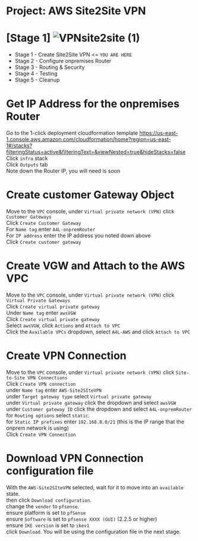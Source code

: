 # Project: AWS Site2Site VPN

# [Stage 1] ![VPNsite2site (1)](https://user-images.githubusercontent.com/128338058/235252422-6ff9bace-49dd-4abb-a280-5a4763f52e5a.png)




- Stage 1 - Create Site2Site VPN <= `YOU ARE HERE`
- Stage 2 - Configure onpremises Router
- Stage 3 - Routing & Security
- Stage 4 - Testing
- Stage 5 - Cleanup

# Get IP Address for the onpremises Router

Go to the 1-click deployment cloudformation template https://us-east-1.console.aws.amazon.com/cloudformation/home?region=us-east-1#/stacks?filteringStatus=active&filteringText=&viewNested=true&hideStacks=false  
Click `infra` stack  
Click `Outputs` tab  
Note down the Router IP, you will need is soon  


# Create customer Gateway Object

Move to the `VPC` console, under `Virtual private network (VPN)` click `Customer Gateways`  
Click `Create Customer Gateway`  
For `Name tag` enter `A4L-onpremRouter`  
For `IP address` enter the IP address you noted down above  
Click `Create customer gateway`  

# Create VGW and Attach to the AWS VPC

Move to the `VPC` console, under `Virtual private network (VPN)` click `Virtual Private Gateways`  
Click `Create virtual private gateway`  
Under `Name tag` enter `awsVGW`  
Click `Create virtual private gateway`  
Select `awsVGW`, click `Actions` and `Attach to VPC`  
Click the `Available VPCs` dropdown, select `A4L-AWS` and click `Attach to VPC`  

# Create VPN Connection

Move to the `VPC` console, under `Virtual private network (VPN)` click `Site-to-Site VPN Connections`  
Click `Create VPN connection`  
under `Name tag` enter `AWS-Site2SIteVPN`  
under `Target gateway type` select `Virtual private gateway`  
under `Virtual private gateway` click the dropdown and select `awsVGW`  
under `Customer gateway ID` click the dropdown and select `A4L-onpremRouter` 
for `Routing options` select `static`.  
for `Static IP prefixes` enter `192.168.8.0/21` (this is the IP range that the onprem network is using)  
Click `Create VPN Connection`  

# Download VPN Connection configuration file

With the `AWS-Site2SIteVPN` selected, wait for it to move into an `available` state.    
then click `Download configuration`.   
change the `vendor` to `pfsense`.   
ensure platform is set to `pfSense`  
ensure `Software` is set to `pfsense XXXX (GUI)` (2.2.5 or higher)  
ensure `IKE version` is set to `ikev1`  
click `Download`. 
You will be using the configuration file in the next stage.  





